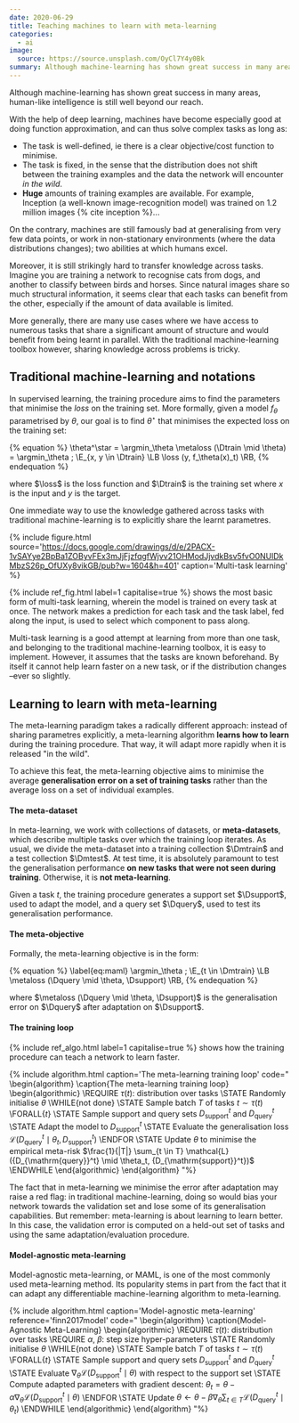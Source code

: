 ```yaml
---
date: 2020-06-29
title: Teaching machines to learn with meta-learning
categories:
  - ai
image:
  source: https://source.unsplash.com/OyCl7Y4y0Bk
summary: Although machine-learning has shown great success in many areas, human-like intelligence is still well beyond our reach. Meta-learning can help.
---
```


Although machine-learning has shown great success in many areas, human-like intelligence is still well beyond our reach.

With the help of deep learning, machines have become especially good at doing function approximation, and can thus solve complex tasks as long as:
* The task is well-defined, ie there is a clear objective/cost function to minimise.
* The task is fixed, in the sense that the distribution does not shift between the training examples and the data the network will encounter _in the wild_.
* **Huge** amounts of training examples are available. For example, Inception (a well-known image-recognition model) was trained on 1.2 million images {% cite inception %}...

On the contrary, machines are still famously bad at generalising from very few data points, or work in non-stationary environments (where the data distributions changes); two abilities at which humans excel.

Moreover, it is still strikingly hard to transfer knowledge across tasks.
Imagine you are training a network to recognise cats from dogs, and another to classify between birds and horses.
Since natural images share so much structural information, it seems clear that each tasks can benefit from the other, especially if the amount of data available is limited.

More generally, there are many use cases where we have access to numerous tasks that share a significant amount of structure and would benefit from being learnt in parallel. With the traditional machine-learning toolbox however, sharing knowledge across problems is tricky.


## Traditional machine-learning and notations

In supervised learning, the training procedure aims to find the parameters that minimise the _loss_ on the training set. More formally, given a model $f_\theta$ parametrised by $\theta$, our goal is to find $\theta^\star$ that minimises the expected loss on the training set:

{% equation %}
\theta^\star = \argmin_\theta \metaloss (\Dtrain \mid \theta) = \argmin_\theta \; \E_{x, y \in \Dtrain} \LB \loss (y, f_\theta(x)_t) \RB,
{% endequation %}

where $\loss$ is the loss function and $\Dtrain$ is the training set where $x$ is the input and $y$ is the target.

One immediate way to use the knowledge gathered across tasks with traditional machine-learning is to explicitly share the learnt parametres.

{% include figure.html source='https://docs.google.com/drawings/d/e/2PACX-1vSAYye2BpBa1ZOByvFEx3mJjFjzfqgfWjvv21OHModJjvdkBsv5fvO0NUlDkMbzS26p_OfUXy8vikGB/pub?w=1604&h=401' caption='Multi-task learning' %}

{% include ref_fig.html label=1 capitalise=true %} shows the most basic form of multi-task learning, wherein the model is trained on every task at once. The network makes a prediction for each task and the task label, fed along the input, is used to select which component to pass along.

Multi-task learning is a good attempt at learning from more than one task, and belonging to the traditional machine-learning toolbox, it is easy to implement. However, it assumes that the tasks are known beforehand. By itself it cannot help learn faster on a new task, or if the distribution changes –ever so slightly.


## Learning to learn with meta-learning

The meta-learning paradigm takes a radically different approach: instead of sharing parametres explicitly, a meta-learning algorithm **learns how to learn** during the training procedure. That way, it will adapt more rapidly when it is released "in the wild".

To achieve this feat, the meta-learning objective aims to minimise the average **generalisation error on a set of training tasks** rather than the average loss on a set of individual examples.

#### The meta-dataset

In meta-learning, we work with collections of datasets, or **meta-datasets**, which describe multiple tasks over which the training loop iterates.
As usual, we divide the meta-dataset into a training collection $\Dmtrain$ and a test collection $\Dmtest$. At test time, it is absolutely paramount to test the generalisation performance **on new tasks that were not seen during training**. Otherwise, it is **not meta-learning**.

Given a task $t$, the training procedure generates a support set $\Dsupport$, used to adapt the model, and a query set $\Dquery$, used to test its generalisation performance.

#### The meta-objective

Formally, the meta-learning objective is in the form:

{% equation %}
  \label{eq:maml}
  \argmin_\theta \; \E_{t \in \Dmtrain} \LB \metaloss (\Dquery \mid \theta, \Dsupport) \RB,
{% endequation %}

where $\metaloss (\Dquery \mid \theta, \Dsupport)$ is the generalisation error on $\Dquery$ after adaptation on $\Dsupport$.


#### The training loop

{% include ref_algo.html label=1 capitalise=true %} shows how the training procedure can teach a network to learn faster.

{% include algorithm.html caption='The meta-learning training loop' code="
\begin{algorithm}
  \caption{The meta-learning training loop}
  \begin{algorithmic}
    \REQUIRE $\tau(t)$: distribution over tasks
    \STATE Randomly initialise $\theta$
    \WHILE{not done}
      \STATE Sample batch $T$ of tasks $t \sim \tau(t)$
      \FORALL{$t$}
        \STATE Sample support and query sets ${D_{\mathrm{support}}^t}$ and ${D_{\mathrm{query}}^t}$
        \STATE Adapt the model to ${D_{\mathrm{support}}^t}$
        \STATE Evaluate the generalisation loss $\mathcal{L}({D_{\mathrm{query}}^t} \mid \theta_t, {D_{\mathrm{support}}^t})$
      \ENDFOR
      \STATE Update $\theta$ to minimise the empirical meta-risk $\frac{1}{|T|} \sum_{t \in T} \mathcal{L}({D_{\mathrm{query}}^t} \mid \theta_t, {D_{\mathrm{support}}^t})$
    \ENDWHILE
  \end{algorithmic}
\end{algorithm}
"%}

The fact that in meta-learning we minimise the error after adaptation may raise a red flag: in traditional machine-learning, doing so would bias your network towards the validation set and lose some of its generalisation capabilities. But remember: meta-learning is about learning to learn better. In this case, the validation error is computed on a held-out set of tasks and using the same adaptation/evaluation procedure.


#### Model-agnostic meta-learning

Model-agnostic meta-learning, or MAML, is one of the most commonly used meta-learning method. Its popularity stems in part from the fact that it can adapt any differentiable machine-learning algorithm to meta-learning.

{% include algorithm.html caption='Model-agnostic meta-learning' reference='finn2017model' code="
\begin{algorithm}
  \caption{Model-Agnostic Meta-Learning}
  \begin{algorithmic}
    \REQUIRE $\tau(t)$: distribution over tasks
    \REQUIRE $\alpha$, $\beta$: step size hyper-parameters
    \STATE Randomly initialise $\theta$
    \WHILE{not done}
      \STATE Sample batch $T$ of tasks $t \sim \tau(t)$
      \FORALL{$t$}
        \STATE Sample support and query sets ${D_{\mathrm{support}}^t}$ and ${D_{\mathrm{query}}^t}$
        \STATE Evaluate $\nabla_\theta \mathcal{L}({D_{\mathrm{support}}^t} \mid \theta)$ with respect to the support set
        \STATE Compute adapted parameters with gradient descent:
        $\theta_t=\theta-\alpha \nabla_\theta \mathcal{L}({D_{\mathrm{support}}^t} \mid \theta)$
      \ENDFOR
      \STATE Update $\theta \leftarrow \theta - \beta \nabla_\theta \sum_{t \in T}  \mathcal{L}({D_{\mathrm{query}}^t} \mid \theta_t)$
    \ENDWHILE
  \end{algorithmic}
\end{algorithm}
"%}

<!-- {% include ref_algo.html label=1 capitalise=true %} -->
